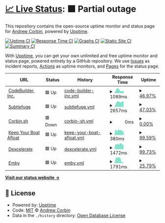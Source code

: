 # [📈 Live Status](https://digitalnomad91.github.io/upptime): <!--live status--> **🟧 Partial outage**

This repository contains the open-source uptime monitor and status page for [Andrew Corbin](https://corbin.sh), powered by [Upptime](https://github.com/upptime/upptime).

[![Uptime CI](https://github.com/digitalnomad91/upptime/workflows/Uptime%20CI/badge.svg)](https://github.com/digitalnomad91/upptime/actions?query=workflow%3A%22Uptime+CI%22)
[![Response Time CI](https://github.com/digitalnomad91/upptime/workflows/Response%20Time%20CI/badge.svg)](https://github.com/digitalnomad91/upptime/actions?query=workflow%3A%22Response+Time+CI%22)
[![Graphs CI](https://github.com/digitalnomad91/upptime/workflows/Graphs%20CI/badge.svg)](https://github.com/digitalnomad91/upptime/actions?query=workflow%3A%22Graphs+CI%22)
[![Static Site CI](https://github.com/digitalnomad91/upptime/workflows/Static%20Site%20CI/badge.svg)](https://github.com/digitalnomad91/upptime/actions?query=workflow%3A%22Static+Site+CI%22)
[![Summary CI](https://github.com/digitalnomad91/upptime/workflows/Summary%20CI/badge.svg)](https://github.com/digitalnomad91/upptime/actions?query=workflow%3A%22Summary+CI%22)

With [Upptime](https://upptime.js.org), you can get your own unlimited and free uptime monitor and status page, powered entirely by a GitHub repository. We use [Issues](https://github.com/digitalnomad91/upptime/issues) as incident reports, [Actions](https://github.com/digitalnomad91/upptime/actions) as uptime monitors, and [Pages](https://digitalnomad91.github.io/upptime) for the status page.

<!--start: status pages-->
<!-- This summary is generated by Upptime (https://github.com/upptime/upptime) -->
<!-- Do not edit this manually, your changes will be overwritten -->
<!-- prettier-ignore -->
| URL | Status | History | Response Time | Uptime |
| --- | ------ | ------- | ------------- | ------ |
| <img alt="" src="https://icons.duckduckgo.com/ip3/codebuilder.us.ico" height="13"> [CodeBuilder, Inc.](https://codebuilder.us) | 🟩 Up | [code-builder-inc.yml](https://github.com/digitalnomad91/upptime/commits/HEAD/history/code-builder-inc.yml) | <details><summary><img alt="Response time graph" src="./graphs/code-builder-inc/response-time-week.png" height="20"> 1089ms</summary><br><a href="https://digitalnomad91.github.io/upptime/history/code-builder-inc"><img alt="Response time 782" src="https://img.shields.io/endpoint?url=https%3A%2F%2Fraw.githubusercontent.com%2Fdigitalnomad91%2Fupptime%2FHEAD%2Fapi%2Fcode-builder-inc%2Fresponse-time.json"></a><br><a href="https://digitalnomad91.github.io/upptime/history/code-builder-inc"><img alt="24-hour response time 592" src="https://img.shields.io/endpoint?url=https%3A%2F%2Fraw.githubusercontent.com%2Fdigitalnomad91%2Fupptime%2FHEAD%2Fapi%2Fcode-builder-inc%2Fresponse-time-day.json"></a><br><a href="https://digitalnomad91.github.io/upptime/history/code-builder-inc"><img alt="7-day response time 1089" src="https://img.shields.io/endpoint?url=https%3A%2F%2Fraw.githubusercontent.com%2Fdigitalnomad91%2Fupptime%2FHEAD%2Fapi%2Fcode-builder-inc%2Fresponse-time-week.json"></a><br><a href="https://digitalnomad91.github.io/upptime/history/code-builder-inc"><img alt="30-day response time 833" src="https://img.shields.io/endpoint?url=https%3A%2F%2Fraw.githubusercontent.com%2Fdigitalnomad91%2Fupptime%2FHEAD%2Fapi%2Fcode-builder-inc%2Fresponse-time-month.json"></a><br><a href="https://digitalnomad91.github.io/upptime/history/code-builder-inc"><img alt="1-year response time 782" src="https://img.shields.io/endpoint?url=https%3A%2F%2Fraw.githubusercontent.com%2Fdigitalnomad91%2Fupptime%2FHEAD%2Fapi%2Fcode-builder-inc%2Fresponse-time-year.json"></a></details> | <details><summary><a href="https://digitalnomad91.github.io/upptime/history/code-builder-inc">46.97%</a></summary><a href="https://digitalnomad91.github.io/upptime/history/code-builder-inc"><img alt="All-time uptime 64.12%" src="https://img.shields.io/endpoint?url=https%3A%2F%2Fraw.githubusercontent.com%2Fdigitalnomad91%2Fupptime%2FHEAD%2Fapi%2Fcode-builder-inc%2Fuptime.json"></a><br><a href="https://digitalnomad91.github.io/upptime/history/code-builder-inc"><img alt="24-hour uptime 33.31%" src="https://img.shields.io/endpoint?url=https%3A%2F%2Fraw.githubusercontent.com%2Fdigitalnomad91%2Fupptime%2FHEAD%2Fapi%2Fcode-builder-inc%2Fuptime-day.json"></a><br><a href="https://digitalnomad91.github.io/upptime/history/code-builder-inc"><img alt="7-day uptime 46.97%" src="https://img.shields.io/endpoint?url=https%3A%2F%2Fraw.githubusercontent.com%2Fdigitalnomad91%2Fupptime%2FHEAD%2Fapi%2Fcode-builder-inc%2Fuptime-week.json"></a><br><a href="https://digitalnomad91.github.io/upptime/history/code-builder-inc"><img alt="30-day uptime 72.01%" src="https://img.shields.io/endpoint?url=https%3A%2F%2Fraw.githubusercontent.com%2Fdigitalnomad91%2Fupptime%2FHEAD%2Fapi%2Fcode-builder-inc%2Fuptime-month.json"></a><br><a href="https://digitalnomad91.github.io/upptime/history/code-builder-inc"><img alt="1-year uptime 64.12%" src="https://img.shields.io/endpoint?url=https%3A%2F%2Fraw.githubusercontent.com%2Fdigitalnomad91%2Fupptime%2FHEAD%2Fapi%2Fcode-builder-inc%2Fuptime-year.json"></a></details>
| <img alt="" src="https://icons.duckduckgo.com/ip3/subtlefuge.com.ico" height="13"> [Subtlefuge](https://subtlefuge.com) | 🟩 Up | [subtlefuge.yml](https://github.com/digitalnomad91/upptime/commits/HEAD/history/subtlefuge.yml) | <details><summary><img alt="Response time graph" src="./graphs/subtlefuge/response-time-week.png" height="20"> 2657ms</summary><br><a href="https://digitalnomad91.github.io/upptime/history/subtlefuge"><img alt="Response time 750" src="https://img.shields.io/endpoint?url=https%3A%2F%2Fraw.githubusercontent.com%2Fdigitalnomad91%2Fupptime%2FHEAD%2Fapi%2Fsubtlefuge%2Fresponse-time.json"></a><br><a href="https://digitalnomad91.github.io/upptime/history/subtlefuge"><img alt="24-hour response time 8269" src="https://img.shields.io/endpoint?url=https%3A%2F%2Fraw.githubusercontent.com%2Fdigitalnomad91%2Fupptime%2FHEAD%2Fapi%2Fsubtlefuge%2Fresponse-time-day.json"></a><br><a href="https://digitalnomad91.github.io/upptime/history/subtlefuge"><img alt="7-day response time 2657" src="https://img.shields.io/endpoint?url=https%3A%2F%2Fraw.githubusercontent.com%2Fdigitalnomad91%2Fupptime%2FHEAD%2Fapi%2Fsubtlefuge%2Fresponse-time-week.json"></a><br><a href="https://digitalnomad91.github.io/upptime/history/subtlefuge"><img alt="30-day response time 956" src="https://img.shields.io/endpoint?url=https%3A%2F%2Fraw.githubusercontent.com%2Fdigitalnomad91%2Fupptime%2FHEAD%2Fapi%2Fsubtlefuge%2Fresponse-time-month.json"></a><br><a href="https://digitalnomad91.github.io/upptime/history/subtlefuge"><img alt="1-year response time 750" src="https://img.shields.io/endpoint?url=https%3A%2F%2Fraw.githubusercontent.com%2Fdigitalnomad91%2Fupptime%2FHEAD%2Fapi%2Fsubtlefuge%2Fresponse-time-year.json"></a></details> | <details><summary><a href="https://digitalnomad91.github.io/upptime/history/subtlefuge">47.03%</a></summary><a href="https://digitalnomad91.github.io/upptime/history/subtlefuge"><img alt="All-time uptime 88.22%" src="https://img.shields.io/endpoint?url=https%3A%2F%2Fraw.githubusercontent.com%2Fdigitalnomad91%2Fupptime%2FHEAD%2Fapi%2Fsubtlefuge%2Fuptime.json"></a><br><a href="https://digitalnomad91.github.io/upptime/history/subtlefuge"><img alt="24-hour uptime 33.72%" src="https://img.shields.io/endpoint?url=https%3A%2F%2Fraw.githubusercontent.com%2Fdigitalnomad91%2Fupptime%2FHEAD%2Fapi%2Fsubtlefuge%2Fuptime-day.json"></a><br><a href="https://digitalnomad91.github.io/upptime/history/subtlefuge"><img alt="7-day uptime 47.03%" src="https://img.shields.io/endpoint?url=https%3A%2F%2Fraw.githubusercontent.com%2Fdigitalnomad91%2Fupptime%2FHEAD%2Fapi%2Fsubtlefuge%2Fuptime-week.json"></a><br><a href="https://digitalnomad91.github.io/upptime/history/subtlefuge"><img alt="30-day uptime 83.15%" src="https://img.shields.io/endpoint?url=https%3A%2F%2Fraw.githubusercontent.com%2Fdigitalnomad91%2Fupptime%2FHEAD%2Fapi%2Fsubtlefuge%2Fuptime-month.json"></a><br><a href="https://digitalnomad91.github.io/upptime/history/subtlefuge"><img alt="1-year uptime 88.22%" src="https://img.shields.io/endpoint?url=https%3A%2F%2Fraw.githubusercontent.com%2Fdigitalnomad91%2Fupptime%2FHEAD%2Fapi%2Fsubtlefuge%2Fuptime-year.json"></a></details>
| <img alt="" src="https://icons.duckduckgo.com/ip3/corbin.sh.ico" height="13"> [Corbin.sh](https://corbin.sh) | 🟥 Down | [corbin-sh.yml](https://github.com/digitalnomad91/upptime/commits/HEAD/history/corbin-sh.yml) | <details><summary><img alt="Response time graph" src="./graphs/corbin-sh/response-time-week.png" height="20"> 0ms</summary><br><a href="https://digitalnomad91.github.io/upptime/history/corbin-sh"><img alt="Response time 599" src="https://img.shields.io/endpoint?url=https%3A%2F%2Fraw.githubusercontent.com%2Fdigitalnomad91%2Fupptime%2FHEAD%2Fapi%2Fcorbin-sh%2Fresponse-time.json"></a><br><a href="https://digitalnomad91.github.io/upptime/history/corbin-sh"><img alt="24-hour response time 0" src="https://img.shields.io/endpoint?url=https%3A%2F%2Fraw.githubusercontent.com%2Fdigitalnomad91%2Fupptime%2FHEAD%2Fapi%2Fcorbin-sh%2Fresponse-time-day.json"></a><br><a href="https://digitalnomad91.github.io/upptime/history/corbin-sh"><img alt="7-day response time 0" src="https://img.shields.io/endpoint?url=https%3A%2F%2Fraw.githubusercontent.com%2Fdigitalnomad91%2Fupptime%2FHEAD%2Fapi%2Fcorbin-sh%2Fresponse-time-week.json"></a><br><a href="https://digitalnomad91.github.io/upptime/history/corbin-sh"><img alt="30-day response time 763" src="https://img.shields.io/endpoint?url=https%3A%2F%2Fraw.githubusercontent.com%2Fdigitalnomad91%2Fupptime%2FHEAD%2Fapi%2Fcorbin-sh%2Fresponse-time-month.json"></a><br><a href="https://digitalnomad91.github.io/upptime/history/corbin-sh"><img alt="1-year response time 599" src="https://img.shields.io/endpoint?url=https%3A%2F%2Fraw.githubusercontent.com%2Fdigitalnomad91%2Fupptime%2FHEAD%2Fapi%2Fcorbin-sh%2Fresponse-time-year.json"></a></details> | <details><summary><a href="https://digitalnomad91.github.io/upptime/history/corbin-sh">0.00%</a></summary><a href="https://digitalnomad91.github.io/upptime/history/corbin-sh"><img alt="All-time uptime 58.55%" src="https://img.shields.io/endpoint?url=https%3A%2F%2Fraw.githubusercontent.com%2Fdigitalnomad91%2Fupptime%2FHEAD%2Fapi%2Fcorbin-sh%2Fuptime.json"></a><br><a href="https://digitalnomad91.github.io/upptime/history/corbin-sh"><img alt="24-hour uptime 0.00%" src="https://img.shields.io/endpoint?url=https%3A%2F%2Fraw.githubusercontent.com%2Fdigitalnomad91%2Fupptime%2FHEAD%2Fapi%2Fcorbin-sh%2Fuptime-day.json"></a><br><a href="https://digitalnomad91.github.io/upptime/history/corbin-sh"><img alt="7-day uptime 0.00%" src="https://img.shields.io/endpoint?url=https%3A%2F%2Fraw.githubusercontent.com%2Fdigitalnomad91%2Fupptime%2FHEAD%2Fapi%2Fcorbin-sh%2Fuptime-week.json"></a><br><a href="https://digitalnomad91.github.io/upptime/history/corbin-sh"><img alt="30-day uptime 5.92%" src="https://img.shields.io/endpoint?url=https%3A%2F%2Fraw.githubusercontent.com%2Fdigitalnomad91%2Fupptime%2FHEAD%2Fapi%2Fcorbin-sh%2Fuptime-month.json"></a><br><a href="https://digitalnomad91.github.io/upptime/history/corbin-sh"><img alt="1-year uptime 58.55%" src="https://img.shields.io/endpoint?url=https%3A%2F%2Fraw.githubusercontent.com%2Fdigitalnomad91%2Fupptime%2FHEAD%2Fapi%2Fcorbin-sh%2Fuptime-year.json"></a></details>
| <img alt="" src="https://icons.duckduckgo.com/ip3/kybaproject.com.ico" height="13"> [Keep Your Boat Afloat](https://kybaproject.com) | 🟩 Up | [keep-your-boat-afloat.yml](https://github.com/digitalnomad91/upptime/commits/HEAD/history/keep-your-boat-afloat.yml) | <details><summary><img alt="Response time graph" src="./graphs/keep-your-boat-afloat/response-time-week.png" height="20"> 380ms</summary><br><a href="https://digitalnomad91.github.io/upptime/history/keep-your-boat-afloat"><img alt="Response time 367" src="https://img.shields.io/endpoint?url=https%3A%2F%2Fraw.githubusercontent.com%2Fdigitalnomad91%2Fupptime%2FHEAD%2Fapi%2Fkeep-your-boat-afloat%2Fresponse-time.json"></a><br><a href="https://digitalnomad91.github.io/upptime/history/keep-your-boat-afloat"><img alt="24-hour response time 317" src="https://img.shields.io/endpoint?url=https%3A%2F%2Fraw.githubusercontent.com%2Fdigitalnomad91%2Fupptime%2FHEAD%2Fapi%2Fkeep-your-boat-afloat%2Fresponse-time-day.json"></a><br><a href="https://digitalnomad91.github.io/upptime/history/keep-your-boat-afloat"><img alt="7-day response time 380" src="https://img.shields.io/endpoint?url=https%3A%2F%2Fraw.githubusercontent.com%2Fdigitalnomad91%2Fupptime%2FHEAD%2Fapi%2Fkeep-your-boat-afloat%2Fresponse-time-week.json"></a><br><a href="https://digitalnomad91.github.io/upptime/history/keep-your-boat-afloat"><img alt="30-day response time 362" src="https://img.shields.io/endpoint?url=https%3A%2F%2Fraw.githubusercontent.com%2Fdigitalnomad91%2Fupptime%2FHEAD%2Fapi%2Fkeep-your-boat-afloat%2Fresponse-time-month.json"></a><br><a href="https://digitalnomad91.github.io/upptime/history/keep-your-boat-afloat"><img alt="1-year response time 367" src="https://img.shields.io/endpoint?url=https%3A%2F%2Fraw.githubusercontent.com%2Fdigitalnomad91%2Fupptime%2FHEAD%2Fapi%2Fkeep-your-boat-afloat%2Fresponse-time-year.json"></a></details> | <details><summary><a href="https://digitalnomad91.github.io/upptime/history/keep-your-boat-afloat">99.59%</a></summary><a href="https://digitalnomad91.github.io/upptime/history/keep-your-boat-afloat"><img alt="All-time uptime 75.78%" src="https://img.shields.io/endpoint?url=https%3A%2F%2Fraw.githubusercontent.com%2Fdigitalnomad91%2Fupptime%2FHEAD%2Fapi%2Fkeep-your-boat-afloat%2Fuptime.json"></a><br><a href="https://digitalnomad91.github.io/upptime/history/keep-your-boat-afloat"><img alt="24-hour uptime 97.14%" src="https://img.shields.io/endpoint?url=https%3A%2F%2Fraw.githubusercontent.com%2Fdigitalnomad91%2Fupptime%2FHEAD%2Fapi%2Fkeep-your-boat-afloat%2Fuptime-day.json"></a><br><a href="https://digitalnomad91.github.io/upptime/history/keep-your-boat-afloat"><img alt="7-day uptime 99.59%" src="https://img.shields.io/endpoint?url=https%3A%2F%2Fraw.githubusercontent.com%2Fdigitalnomad91%2Fupptime%2FHEAD%2Fapi%2Fkeep-your-boat-afloat%2Fuptime-week.json"></a><br><a href="https://digitalnomad91.github.io/upptime/history/keep-your-boat-afloat"><img alt="30-day uptime 99.91%" src="https://img.shields.io/endpoint?url=https%3A%2F%2Fraw.githubusercontent.com%2Fdigitalnomad91%2Fupptime%2FHEAD%2Fapi%2Fkeep-your-boat-afloat%2Fuptime-month.json"></a><br><a href="https://digitalnomad91.github.io/upptime/history/keep-your-boat-afloat"><img alt="1-year uptime 75.78%" src="https://img.shields.io/endpoint?url=https%3A%2F%2Fraw.githubusercontent.com%2Fdigitalnomad91%2Fupptime%2FHEAD%2Fapi%2Fkeep-your-boat-afloat%2Fuptime-year.json"></a></details>
| <img alt="" src="https://icons.duckduckgo.com/ip3/dexcelerate.com.ico" height="13"> [Dexcelerate](https://dexcelerate.com) | 🟩 Up | [dexcelerate.yml](https://github.com/digitalnomad91/upptime/commits/HEAD/history/dexcelerate.yml) | <details><summary><img alt="Response time graph" src="./graphs/dexcelerate/response-time-week.png" height="20"> 1472ms</summary><br><a href="https://digitalnomad91.github.io/upptime/history/dexcelerate"><img alt="Response time 1305" src="https://img.shields.io/endpoint?url=https%3A%2F%2Fraw.githubusercontent.com%2Fdigitalnomad91%2Fupptime%2FHEAD%2Fapi%2Fdexcelerate%2Fresponse-time.json"></a><br><a href="https://digitalnomad91.github.io/upptime/history/dexcelerate"><img alt="24-hour response time 1308" src="https://img.shields.io/endpoint?url=https%3A%2F%2Fraw.githubusercontent.com%2Fdigitalnomad91%2Fupptime%2FHEAD%2Fapi%2Fdexcelerate%2Fresponse-time-day.json"></a><br><a href="https://digitalnomad91.github.io/upptime/history/dexcelerate"><img alt="7-day response time 1472" src="https://img.shields.io/endpoint?url=https%3A%2F%2Fraw.githubusercontent.com%2Fdigitalnomad91%2Fupptime%2FHEAD%2Fapi%2Fdexcelerate%2Fresponse-time-week.json"></a><br><a href="https://digitalnomad91.github.io/upptime/history/dexcelerate"><img alt="30-day response time 1305" src="https://img.shields.io/endpoint?url=https%3A%2F%2Fraw.githubusercontent.com%2Fdigitalnomad91%2Fupptime%2FHEAD%2Fapi%2Fdexcelerate%2Fresponse-time-month.json"></a><br><a href="https://digitalnomad91.github.io/upptime/history/dexcelerate"><img alt="1-year response time 1305" src="https://img.shields.io/endpoint?url=https%3A%2F%2Fraw.githubusercontent.com%2Fdigitalnomad91%2Fupptime%2FHEAD%2Fapi%2Fdexcelerate%2Fresponse-time-year.json"></a></details> | <details><summary><a href="https://digitalnomad91.github.io/upptime/history/dexcelerate">99.73%</a></summary><a href="https://digitalnomad91.github.io/upptime/history/dexcelerate"><img alt="All-time uptime 99.88%" src="https://img.shields.io/endpoint?url=https%3A%2F%2Fraw.githubusercontent.com%2Fdigitalnomad91%2Fupptime%2FHEAD%2Fapi%2Fdexcelerate%2Fuptime.json"></a><br><a href="https://digitalnomad91.github.io/upptime/history/dexcelerate"><img alt="24-hour uptime 100.00%" src="https://img.shields.io/endpoint?url=https%3A%2F%2Fraw.githubusercontent.com%2Fdigitalnomad91%2Fupptime%2FHEAD%2Fapi%2Fdexcelerate%2Fuptime-day.json"></a><br><a href="https://digitalnomad91.github.io/upptime/history/dexcelerate"><img alt="7-day uptime 99.73%" src="https://img.shields.io/endpoint?url=https%3A%2F%2Fraw.githubusercontent.com%2Fdigitalnomad91%2Fupptime%2FHEAD%2Fapi%2Fdexcelerate%2Fuptime-week.json"></a><br><a href="https://digitalnomad91.github.io/upptime/history/dexcelerate"><img alt="30-day uptime 99.90%" src="https://img.shields.io/endpoint?url=https%3A%2F%2Fraw.githubusercontent.com%2Fdigitalnomad91%2Fupptime%2FHEAD%2Fapi%2Fdexcelerate%2Fuptime-month.json"></a><br><a href="https://digitalnomad91.github.io/upptime/history/dexcelerate"><img alt="1-year uptime 99.88%" src="https://img.shields.io/endpoint?url=https%3A%2F%2Fraw.githubusercontent.com%2Fdigitalnomad91%2Fupptime%2FHEAD%2Fapi%2Fdexcelerate%2Fuptime-year.json"></a></details>
| <img alt="" src="https://icons.duckduckgo.com/ip3/emby.subtlefuge.com.ico" height="13"> [Emby](https://emby.subtlefuge.com) | 🟩 Up | [emby.yml](https://github.com/digitalnomad91/upptime/commits/HEAD/history/emby.yml) | <details><summary><img alt="Response time graph" src="./graphs/emby/response-time-week.png" height="20"> 1791ms</summary><br><a href="https://digitalnomad91.github.io/upptime/history/emby"><img alt="Response time 900" src="https://img.shields.io/endpoint?url=https%3A%2F%2Fraw.githubusercontent.com%2Fdigitalnomad91%2Fupptime%2FHEAD%2Fapi%2Femby%2Fresponse-time.json"></a><br><a href="https://digitalnomad91.github.io/upptime/history/emby"><img alt="24-hour response time 755" src="https://img.shields.io/endpoint?url=https%3A%2F%2Fraw.githubusercontent.com%2Fdigitalnomad91%2Fupptime%2FHEAD%2Fapi%2Femby%2Fresponse-time-day.json"></a><br><a href="https://digitalnomad91.github.io/upptime/history/emby"><img alt="7-day response time 1791" src="https://img.shields.io/endpoint?url=https%3A%2F%2Fraw.githubusercontent.com%2Fdigitalnomad91%2Fupptime%2FHEAD%2Fapi%2Femby%2Fresponse-time-week.json"></a><br><a href="https://digitalnomad91.github.io/upptime/history/emby"><img alt="30-day response time 875" src="https://img.shields.io/endpoint?url=https%3A%2F%2Fraw.githubusercontent.com%2Fdigitalnomad91%2Fupptime%2FHEAD%2Fapi%2Femby%2Fresponse-time-month.json"></a><br><a href="https://digitalnomad91.github.io/upptime/history/emby"><img alt="1-year response time 900" src="https://img.shields.io/endpoint?url=https%3A%2F%2Fraw.githubusercontent.com%2Fdigitalnomad91%2Fupptime%2FHEAD%2Fapi%2Femby%2Fresponse-time-year.json"></a></details> | <details><summary><a href="https://digitalnomad91.github.io/upptime/history/emby">25.79%</a></summary><a href="https://digitalnomad91.github.io/upptime/history/emby"><img alt="All-time uptime 81.09%" src="https://img.shields.io/endpoint?url=https%3A%2F%2Fraw.githubusercontent.com%2Fdigitalnomad91%2Fupptime%2FHEAD%2Fapi%2Femby%2Fuptime.json"></a><br><a href="https://digitalnomad91.github.io/upptime/history/emby"><img alt="24-hour uptime 33.71%" src="https://img.shields.io/endpoint?url=https%3A%2F%2Fraw.githubusercontent.com%2Fdigitalnomad91%2Fupptime%2FHEAD%2Fapi%2Femby%2Fuptime-day.json"></a><br><a href="https://digitalnomad91.github.io/upptime/history/emby"><img alt="7-day uptime 25.79%" src="https://img.shields.io/endpoint?url=https%3A%2F%2Fraw.githubusercontent.com%2Fdigitalnomad91%2Fupptime%2FHEAD%2Fapi%2Femby%2Fuptime-week.json"></a><br><a href="https://digitalnomad91.github.io/upptime/history/emby"><img alt="30-day uptime 78.06%" src="https://img.shields.io/endpoint?url=https%3A%2F%2Fraw.githubusercontent.com%2Fdigitalnomad91%2Fupptime%2FHEAD%2Fapi%2Femby%2Fuptime-month.json"></a><br><a href="https://digitalnomad91.github.io/upptime/history/emby"><img alt="1-year uptime 81.09%" src="https://img.shields.io/endpoint?url=https%3A%2F%2Fraw.githubusercontent.com%2Fdigitalnomad91%2Fupptime%2FHEAD%2Fapi%2Femby%2Fuptime-year.json"></a></details>

<!--end: status pages-->

[**Visit our status website →**](https://digitalnomad91.github.io/upptime)

## 📄 License

- Powered by: [Upptime](https://github.com/upptime/upptime)
- Code: [MIT](./LICENSE) © [Andrew Corbin](https://corbin.sh)
- Data in the `./history` directory: [Open Database License](https://opendatacommons.org/licenses/odbl/1-0/)
